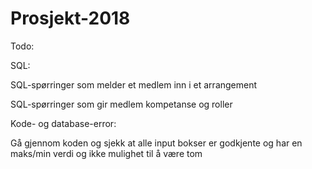 # Prosjekt-2018


Todo:

SQL:

SQL-spørringer som melder et medlem inn i et arrangement

SQL-spørringer som gir medlem kompetanse og roller

Kode- og database-error:

Gå gjennom koden og sjekk at alle input bokser er godkjente og har en maks/min verdi og ikke mulighet til å være tom
